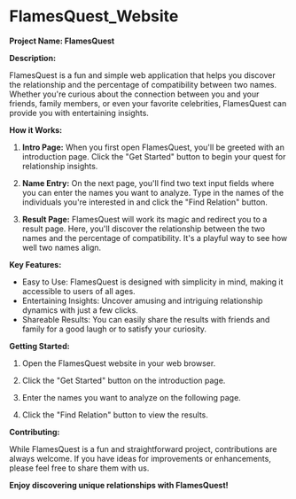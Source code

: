 # FlamesQuest_Website

**Project Name: FlamesQuest**

**Description:**

FlamesQuest is a fun and simple web application that helps you discover the relationship and the percentage of compatibility between two names. Whether you're curious about the connection between you and your friends, family members, or even your favorite celebrities, FlamesQuest can provide you with entertaining insights.

**How it Works:**

1. **Intro Page:** When you first open FlamesQuest, you'll be greeted with an introduction page. Click the "Get Started" button to begin your quest for relationship insights.

2. **Name Entry:** On the next page, you'll find two text input fields where you can enter the names you want to analyze. Type in the names of the individuals you're interested in and click the "Find Relation" button.

3. **Result Page:** FlamesQuest will work its magic and redirect you to a result page. Here, you'll discover the relationship between the two names and the percentage of compatibility. It's a playful way to see how well two names align.

**Key Features:**

- Easy to Use: FlamesQuest is designed with simplicity in mind, making it accessible to users of all ages.
- Entertaining Insights: Uncover amusing and intriguing relationship dynamics with just a few clicks.
- Shareable Results: You can easily share the results with friends and family for a good laugh or to satisfy your curiosity.

**Getting Started:**

1. Open the FlamesQuest website in your web browser.

2. Click the "Get Started" button on the introduction page.

3. Enter the names you want to analyze on the following page.

4. Click the "Find Relation" button to view the results.

**Contributing:**

While FlamesQuest is a fun and straightforward project, contributions are always welcome. If you have ideas for improvements or enhancements, please feel free to share them with us.


**Enjoy discovering unique relationships with FlamesQuest!**
